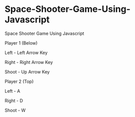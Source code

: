 # Space-Shooter-Game-Using-Javascript
Space Shooter Game Using Javascript

Player 1 (Below)

Left - Left Arrow Key

Right - Right Arrow Key

Shoot - Up Arrow Key



Player 2 (Top)

Left - A

Right - D

Shoot - W
